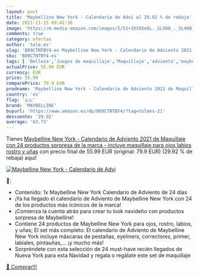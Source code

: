 ```yaml
---
layout: post
title: 'Maybelline New York - Calendario de Advi al 29.92 % de rebaja'
date: 2021-11-15 09:42:36
image: 'https://m.media-amazon.com/images/I/51+3XtUSe6L._SL500_._SL400_.jpg'
comments: true
category: ofertas
author: 'tole.es'
slug: 'B09CTNTBY4-es Maybelline New York - Calendario de Adviento 2021 de...'
sku: 'B09CTNTBY4-es'
tags: [ 'Belleza','Juegos de maquillaje','Maquillaje','adviento','maybelline', ]
actualPrice: 55.99 EUR
currency: EUR
price: 55.99
comparePrice: 79.9 EUR
prodname: 'Maybelline New York - Calendario de Adviento 2021 de Maquillaje con 24 productos sorpresa de la marca - incluye maquillaje para ojos  labios  rostro y uñas'
country: 'es'
flag: '🇪🇸'
brand: 'MAYBELLINE'
buyurl: 'https://www.amazon.es/dp/B09CTNTBY4/?tag=tolees-21'
descuento: '29.92'
average: '63.73'
---
```


Tienes [Maybelline New York - Calendario de Adviento 2021 de Maquillaje con 24 productos sorpresa de la marca - incluye maquillaje para ojos  labios  rostro y uñas](https://www.amazon.es/dp/B09CTNTBY4/?tag=tolees-21) con precio final de  55.99 EUR (original: 79.9 EUR) (29.92 %  de rebaja) aqui!

[![Maybelline New York - Calendario de Advi](https://m.media-amazon.com/images/I/51+3XtUSe6L._SL500_._SL400_.jpg)](https://www.amazon.es/dp/B09CTNTBY4/?tag=tolees-21)

🔎:

- Contenido: 1x Maybelline New York Calendario de Adviento de 24 días
- ¡Ya ha llegado el calendario de Adviento de Maybelline New York con 24 de los productos más icónicos de la marca!
- ¡Comienza la cuenta atrás para crear tu look navideño con productos sorpresa de Maybelline!
- Contiene 24 productos de Maybelline New York para ojos, rostro, labios, y uñas; El set más completo: El calendario de Adviento de Maybelline New York incluye máscaras de pestañas, eyeliners, correctores, primer, labiales, pintauñas,… ¡y mucho más!
- Sorpréndete con esta selección de 24 must-have recién llegados de Nueva York para esta Navidad y regala o regálate este set de maquillaje

[🛒 Comprar!!!](https://www.amazon.es/dp/B09CTNTBY4/?tag=tolees-21)
